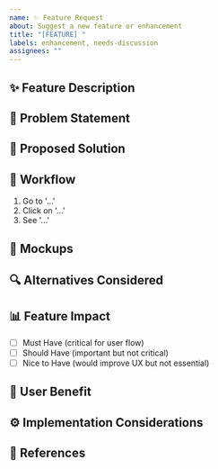 ```yaml
---
name: ✨ Feature Request
about: Suggest a new feature or enhancement
title: "[FEATURE] "
labels: enhancement, needs-discussion
assignees: ""
---
```


## ✨ Feature Description

<!-- A clear and concise description of the feature you'd like to see -->

## 🎯 Problem Statement

<!-- Describe the problem this feature would solve -->

## 🧩 Proposed Solution

<!-- How do you envision this feature working? -->

## 🔄 Workflow

<!-- Describe how a user would interact with this feature (user journey) -->

1. Go to '...'
2. Click on '...'
3. See '...'

## 🎨 Mockups

<!-- If you have mockups or sketches, describe them here or attach images -->

## 🔍 Alternatives Considered

<!-- Have you considered any alternative solutions or features? -->

## 📊 Feature Impact

<!-- How would you rate this feature's importance? -->

- [ ] Must Have (critical for user flow)
- [ ] Should Have (important but not critical)
- [ ] Nice to Have (would improve UX but not essential)

## 🤝 User Benefit

<!-- Who would benefit from this feature and how? -->

## ⚙️ Implementation Considerations

<!-- Any ideas on how this could be implemented? (Optional) -->

## 📑 References

<!-- Any references, links or examples of similar features elsewhere -->
